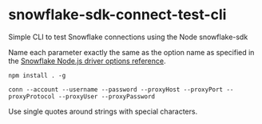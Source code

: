 # snowflake-sdk-connect-test-cli
Simple CLI to test Snowflake connections using the Node snowflake-sdk

Name each parameter exactly the same as the option name as specified in the [Snowflake Node.js driver options reference](https://docs.snowflake.com/en/developer-guide/node-js/nodejs-driver).

`
npm install . -g
`

`
conn --account --username --password --proxyHost --proxyPort --proxyProtocol --proxyUser --proxyPassword
`

Use single quotes around strings with special characters.

